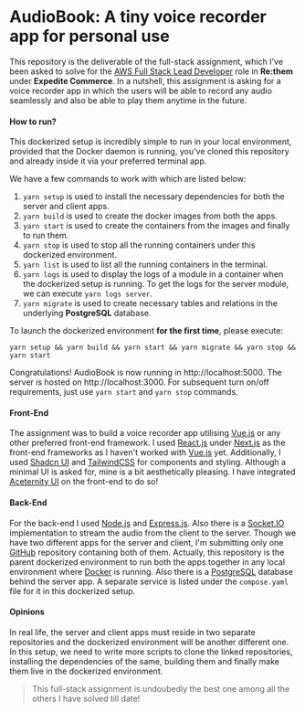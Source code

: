 # AudioBook: A tiny voice recorder app for personal use

This repository is the deliverable of the full-stack assignment, which I've been asked to solve for the [AWS Full Stack Lead Developer](https://apply.workable.com/expedite-commerce/j/3FC3A6AEB0/) role in **Re:them** under **Expedite Commerce**. In a nutshell, this assignment is asking for a voice recorder app in which the users will be able to record any audio seamlessly and also be able to play them anytime in the future.

#### How to run?

This dockerized setup is incredibly simple to run in your local environment, provided that the Docker daemon is running, you've cloned this repository and already inside it via your preferred terminal app.

We have a few commands to work with which are listed below:

1. `yarn setup` is used to install the necessary dependencies for both the server and client apps.
2. `yarn build` is used to create the docker images from both the apps.
3. `yarn start` is used to create the containers from the images and finally to run them.
4. `yarn stop` is used to stop all the running containers under this dockerized environment.
5. `yarn list` is used to list all the running containers in the terminal.
6. `yarn logs` is used to display the logs of a module in a container when the dockerized setup is running. To get the logs for the server module, we can execute `yarn logs server`.
7. `yarn migrate` is used to create necessary tables and relations in the underlying **PostgreSQL** database.

To launch the dockerized environment **for the first time**, please execute:

```
yarn setup && yarn build && yarn start && yarn migrate && yarn stop && yarn start
```

Congratulations! AudioBook is now running in http://localhost:5000. The server is hosted on http://localhost:3000. For subsequent turn on/off requirements, just use `yarn start` and `yarn stop` commands.

#### Front-End

The assignment was to build a voice recorder app utilising [Vue.js](https://vuejs.org/) or any other preferred front-end framework. I used [React.js](https://react.dev/) under [Next.js](https://nextjs.org/) as the front-end frameworks as I haven't worked with [Vue.js](https://vuejs.org/) yet. Additionally, I used [Shadcn UI](https://ui.shadcn.com/) and [TailwindCSS](https://tailwindcss.com/) for components and styling. Although a minimal UI is asked for, mine is a bit aesthetically pleasing. I have integrated [Aceternity UI](https://ui.aceternity.com/) on the front-end to do so!

#### Back-End

For the back-end I used [Node.js](https://nodejs.org/en) and [Express.js](https://expressjs.com/). Also there is a [Socket.IO](https://socket.io/) implementation to stream the audio from the client to the server.  Though we have two different apps for the server and client, I'm submitting only one [GitHub](https://github.com/arkachego/audiobook) repository containing both of them. Actually, this repository is the parent dockerized environment to run both the apps together in any local environment where [Docker](https://www.docker.com/) is running. Also there is a [PostgreSQL](https://www.postgresql.org/) database behind the server app. A separate service is listed under the `compose.yaml` file for it in this dockerized setup.

#### Opinions

In real life, the server and client apps must reside in two separate repositories and the dockerized environment will be another different one. In this setup, we need to write more scripts to clone the linked repositories, installing the dependencies of the same, building them and finally make them live in the dockerized environment. 

> This full-stack assignment is undoubedly the best one among all the others I have solved till date!
